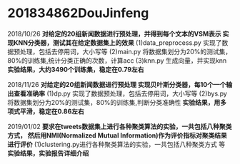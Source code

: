 # 201834862DouJinfeng
2018/10/26
**对给定的20组新闻数据进行预处理，并得到每个文本的VSM表示
实现KNN分类器，测试其在给定数据集上的效果**
(1)data_preprocess.py 实现了数据预处理，包括去停用词，大小写等
(2)main.py 将数据集划分为20%的测试集，80%的训练集,统计分类正确的次数，计算acc
(3)knn.py 生成向量，并实现knn
**实验结果，大约3490个训练集，稳定在0.79左右**

2018/11/26
**对给定的20组新闻数据进行预处理
实现贝叶斯分类器，每10个一个输出查看准确率**
(1)dp.py 实现了数据预处理，包括去停用词，大小写等
(2)bys.py 将数据集划分为20%的测试集，80%的训练集,判断分类准确性
**实验结果，用多项式平滑，稳定在0.86左右**

2019/01/02
**要求在tweets数据集上进行各种聚类算法的实验，一共包括八种聚类方式，
然后用NMI(Normalized Mutual Information)作为评价指标对聚类结果进行评价**
(1)clustering.py进行各种聚类算法的实验，一共包括八种聚类方式 等
**实验结果，实验报告详细介绍**

